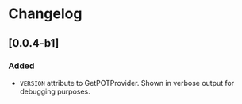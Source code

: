 # Changelog

## [0.0.4-b1]

### Added

- `VERSION` attribute to GetPOTProvider. Shown in verbose output for debugging purposes.

